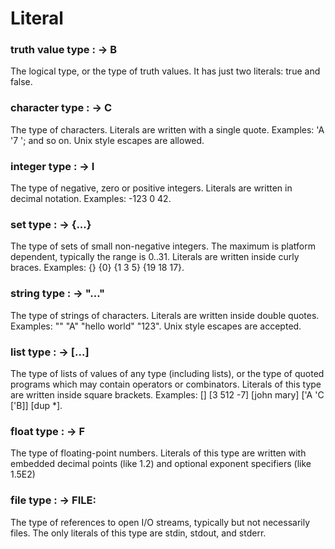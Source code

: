 
# Literal

### truth value type      :  ->  B
The logical type, or the type of truth values.
It has just two literals: true and false.

### character type      :  ->  C
The type of characters. Literals are written with a single quote.
Examples:  'A  '7  ';  and so on. Unix style escapes are allowed.

### integer type      :  ->  I
The type of negative, zero or positive integers.
Literals are written in decimal notation. Examples:  -123   0   42.

### set type      :  ->  {...}
The type of sets of small non-negative integers.
The maximum is platform dependent, typically the range is 0..31.
Literals are written inside curly braces.
Examples:  {}  {0}  {1 3 5}  {19 18 17}.

### string type      :  ->  "..."
The type of strings of characters. Literals are written inside double quotes.
Examples: ""  "A"  "hello world" "123".
Unix style escapes are accepted.

### list type      :  ->  [...]
The type of lists of values of any type (including lists),
or the type of quoted programs which may contain operators or combinators.
Literals of this type are written inside square brackets.
Examples: []  [3 512 -7]  [john mary]  ['A 'C ['B]]  [dup *].

### float type      :  ->  F
The type of floating-point numbers.
Literals of this type are written with embedded decimal points (like 1.2)
and optional exponent specifiers (like 1.5E2)

### file type      :  ->  FILE:
The type of references to open I/O streams,
typically but not necessarily files.
The only literals of this type are stdin, stdout, and stderr.

